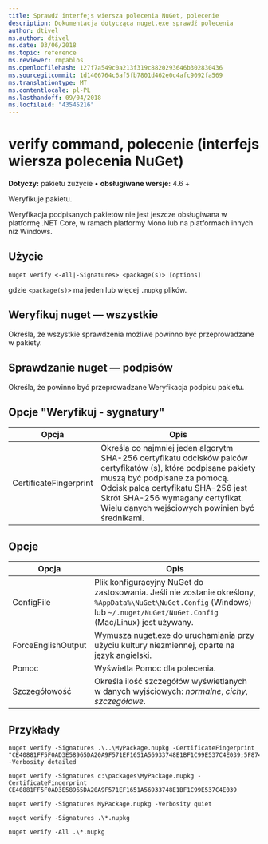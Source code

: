 ```yaml
---
title: Sprawdź interfejs wiersza polecenia NuGet, polecenie
description: Dokumentacja dotycząca nuget.exe sprawdź polecenia
author: dtivel
ms.author: dtivel
ms.date: 03/06/2018
ms.topic: reference
ms.reviewer: rmpablos
ms.openlocfilehash: 127f7a549c0a213f319c8820293646b302830436
ms.sourcegitcommit: 1d1406764c6af5fb7801d462e0c4afc9092fa569
ms.translationtype: MT
ms.contentlocale: pl-PL
ms.lasthandoff: 09/04/2018
ms.locfileid: "43545216"
---
```

# <a name="verify-command-nuget-cli"></a>verify command, polecenie (interfejs wiersza polecenia NuGet)

**Dotyczy:** pakietu zużycie &bullet; **obsługiwane wersje:** 4.6 +

Weryfikuje pakietu.

Weryfikacja podpisanych pakietów nie jest jeszcze obsługiwana w platformę .NET Core, w ramach platformy Mono lub na platformach innych niż Windows.

## <a name="usage"></a>Użycie

```cli
nuget verify <-All|-Signatures> <package(s)> [options]
```

gdzie `<package(s)>` ma jeden lub więcej `.nupkg` plików.

## <a name="nuget-verify--all"></a>Weryfikuj nuget — wszystkie

Określa, że wszystkie sprawdzenia możliwe powinno być przeprowadzane w pakiety.

## <a name="nuget-verify--signatures"></a>Sprawdzanie nuget — podpisów

Określa, że powinno być przeprowadzane Weryfikacja podpisu pakietu.

## <a name="options-for-verify--signatures"></a>Opcje "Weryfikuj - sygnatury"

| Opcja | Opis |
| --- | --- |
| CertificateFingerprint | Określa co najmniej jeden algorytm SHA-256 certyfikatu odcisków palców certyfikatów (s), które podpisane pakiety muszą być podpisane za pomocą. Odcisk palca certyfikatu SHA-256 jest Skrót SHA-256 wymagany certyfikat. Wielu danych wejściowych powinien być średnikami. |

## <a name="options"></a>Opcje

| Opcja | Opis |
| --- | --- |
| ConfigFile | Plik konfiguracyjny NuGet do zastosowania. Jeśli nie zostanie określony, `%AppData%\NuGet\NuGet.Config` (Windows) lub `~/.nuget/NuGet/NuGet.Config` (Mac/Linux) jest używany.|
| ForceEnglishOutput | Wymusza nuget.exe do uruchamiania przy użyciu kultury niezmiennej, oparte na język angielski. |
| Pomoc | Wyświetla Pomoc dla polecenia. |
| Szczegółowość | Określa ilość szczegółów wyświetlanych w danych wyjściowych: *normalne*, *cichy*, *szczegółowe*. |

## <a name="examples"></a>Przykłady

```cli
nuget verify -Signatures .\..\MyPackage.nupkg -CertificateFingerprint "CE40881FF5F0AD3E58965DA20A9F571EF1651A56933748E1BF1C99E537C4E039;5F874AAF47BCB268A19357364E7FBB09D6BF9E8A93E1229909AC5CAC865802E2" -Verbosity detailed

nuget verify -Signatures c:\packages\MyPackage.nupkg -CertificateFingerprint CE40881FF5F0AD3E58965DA20A9F571EF1651A56933748E1BF1C99E537C4E039

nuget verify -Signatures MyPackage.nupkg -Verbosity quiet

nuget verify -Signatures .\*.nupkg

nuget verify -All .\*.nupkg

```
